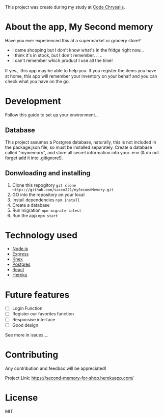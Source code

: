 This project was create during my study at [Code Chrysalis](https://www.codechrysalis.io/).

# About the app, My Second memory

Have you ever experienced this at a supermarket or grocery store?

- I came shopping but I don't know what's in the fridge right now...
- I think it's in stock, but I don't remember. .. ..
- I can't remember which product I use all the time!

If yes、this app may be able to help you.
If you register the items you have at home, this app will remember your inventory on your behalf and you can check what you have on the go.

# Development

Follow this guide to set up your environment...

## Database

This project assumes a Postgres database, naturally, this is not included in the package.json file, so must be installed separately.
Create a database called "mymemory", and store all secret information into your .env (& do not forget add it into .gitignore!).

## Donwloading and installing

1. Clone this repogitory
   `git clone https://github.com/sacco221/mySecondMemory.git`
2. GO into the repository on your local
3. Install dependencies
   `npm install`
4. Create a database
5. Run migration
   `npm migrate-latest`
6. Run the app
   `npm start`

# Technology used

- [Node.js](https://nodejs.org/)
- [Express](https://expressjs.com/)
- [Knex](http://knexjs.org/)
- [Postgres](https://www.postgresql.org/)
- [React](https://reactjs.org/)
- [Heroku](https://id.heroku.com/)

# Future features

- [ ] Login Function
- [ ] Register our favorites function
- [ ] Responsive interface
- [ ] Good design

See more in issues....

# Contributing

Any contribution and feedbac will be appreciated!

Project Link: https://second-memory-for-shop.herokuapp.com/

# License

MIT
